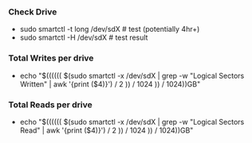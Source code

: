 ### Check Drive
- sudo smartctl -t long /dev/sdX # test (potentially 4hr+)
- sudo smartctl -H /dev/sdX      # test result

### Total Writes per drive
- echo "$(((((( $(sudo smartctl -x /dev/sdX | grep -w "Logical Sectors Written" | awk '{print ($4)}') / 2 )) / 1024 )) / 1024))GB"

### Total Reads per drive
- echo "$(((((( $(sudo smartctl -x /dev/sdX | grep -w "Logical Sectors Read" | awk '{print ($4)}') / 2 )) / 1024 )) / 1024))GB"
